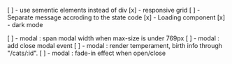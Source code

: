 [ ] - use sementic elements instead of div
[x] - responsive grid
[ ] - Separate message accroding to the state code
[x] - Loading component
[x] - dark mode
<!-- max-size가 768px 이하인경우 모달의 가로길이를 디바이스 가로길이만큼 늘림
이미지 클릭 시 생성된 모달에서 다음 종료(닫힘) 이벤트를 추가한다.
    키보드의 esc를 누를 때
    모달 영역밖을 클릭할 때
    우측 상단의 닫기를 클릭할 때
/cats/:id를 통해 고양이의 성격, 태생정보를 렌더링한다. 해당정보는 불러온다.
Modal의 열기/닫기 이벤트에 fade in/out 적용 -->
[ ] - modal : span modal width when max-size is under 769px
[ ] - modal : add close modal event
[ ] - modal : render temperament, birth info through "/cats/:id".
[ ] - modal : fade-in effect when open/close
